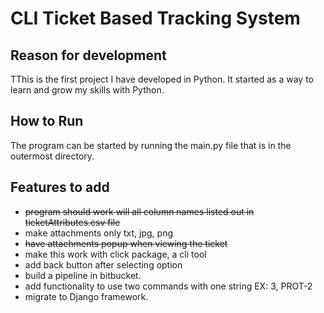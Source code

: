 CLI Ticket Based Tracking System
================================

Reason for development
----------------------
TThis is the first project I have developed in Python. It started as a way to learn and grow my skills with Python.

How to Run
----------
The program can be started by running the main.py file that is in the outermost directory.

Features to add
---------------
 * ~~program should work will all column names listed out in ticketAttributes.csv file~~
 * make attachments only txt, jpg, png
 * ~~have attachments popup when viewing the ticket~~
 * make this work with click package, a cli tool
 * add back button after selecting option
 * build a pipeline in bitbucket.
 * add functionality to use two commands with one string EX: 3, PROT-2
 * migrate to Django framework.
